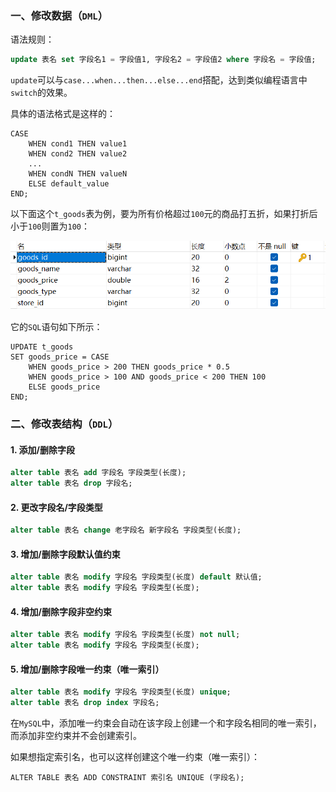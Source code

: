 ### 一、修改数据（`DML`）

语法规则：

~~~ sql
update 表名 set 字段名1 = 字段值1, 字段名2 = 字段值2 where 字段名 = 字段值;
~~~

`update`可以与`case...when...then...else...end`搭配，达到类似编程语言中`switch`的效果。

具体的语法格式是这样的：
~~~ mysql
CASE
    WHEN cond1 THEN value1
    WHEN cond2 THEN value2
    ...
    WHEN condN THEN valueN
    ELSE default_value
END;
~~~
以下面这个`t_goods`表为例，要为所有价格超过`100`元的商品打五折，如果打折后小于`100`则置为`100`：

<img src="image/6b559d791ffd4c1189097970ffa79734.png" alt="商品表字段" style="zoom:67%;" />

它的`SQL`语句如下所示：
~~~ mysql
UPDATE t_goods
SET goods_price = CASE
    WHEN goods_price > 200 THEN goods_price * 0.5
    WHEN goods_price > 100 AND goods_price < 200 THEN 100
    ELSE goods_price
END;
~~~

### 二、修改表结构（`DDL`）

#### 1. 添加/删除字段

~~~ sql
alter table 表名 add 字段名 字段类型(长度);
alter table 表名 drop 字段名;
~~~

#### 2. 更改字段名/字段类型

~~~ sql
alter table 表名 change 老字段名 新字段名 字段类型(长度);
~~~

#### 3. 增加/删除字段默认值约束

~~~ sql
alter table 表名 modify 字段名 字段类型(长度) default 默认值;
alter table 表名 modify 字段名 字段类型(长度);
~~~

#### 4. 增加/删除字段非空约束

~~~ sql
alter table 表名 modify 字段名 字段类型(长度) not null;
alter table 表名 modify 字段名 字段类型(长度);
~~~

#### 5. 增加/删除字段唯一约束（唯一索引）

~~~ sql
alter table 表名 modify 字段名 字段类型(长度) unique;
alter table 表名 drop index 字段名;
~~~

在`MySQL`中，添加唯一约束会自动在该字段上创建一个和字段名相同的唯一索引，而添加非空约束并不会创建索引。

如果想指定索引名，也可以这样创建这个唯一约束（唯一索引）：

```mysql
ALTER TABLE 表名 ADD CONSTRAINT 索引名 UNIQUE (字段名);
```

